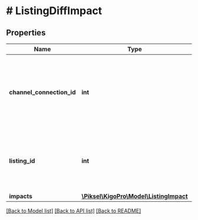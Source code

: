 # # ListingDiffImpact

## Properties

Name | Type | Description | Notes
------------ | ------------- | ------------- | -------------
**channel_connection_id** | **int** | Channel Connection ID (compound key) where Price, Availability or Content has changed | [optional] 
**listing_id** | **int** | Listing ID (compound key) where Price, Availability or Content has changed | [optional] 
**impacts** | [**\Piksel\KigoPro\Model\ListingImpact**](ListingImpact.md) |  | [optional] 

[[Back to Model list]](../../README.md#documentation-for-models) [[Back to API list]](../../README.md#documentation-for-api-endpoints) [[Back to README]](../../README.md)


